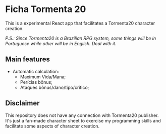 # Ficha Tormenta 20

This is a experimental React app that facilitates a Tormenta20 character creation. 

*P.S.: Since Tormenta20 is a Brazilian RPG system, some things will be in Portuguese while other will be in English. Deal with it.*

## Main features
- Automatic calculation:
  - Maximum Vida/Mana;
  - Perícias bônus;
  - Ataques bônus/dano/tipo/crítico;

## Disclaimer
This repository does not have any connection with Tormenta20 publisher. It's just a fan-made character sheet to exercise my programming skills and facilitate some aspects of character creation. 
